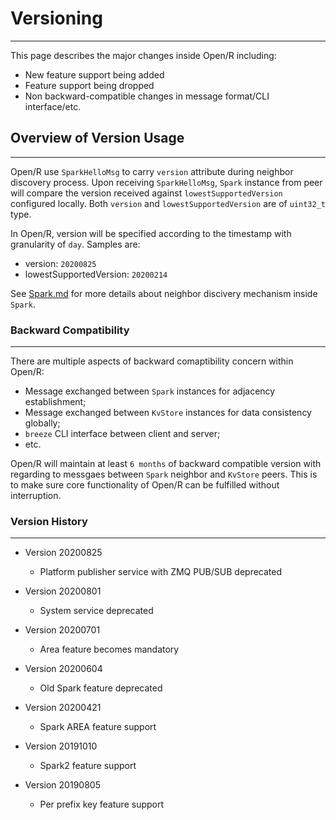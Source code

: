 # Versioning

---

This page describes the major changes inside Open/R including:

- New feature support being added
- Feature support being dropped
- Non backward-compatible changes in message format/CLI interface/etc.

## Overview of Version Usage

---

Open/R use `SparkHelloMsg` to carry `version` attribute during neighbor
discovery process. Upon receiving `SparkHelloMsg`, `Spark` instance from peer
will compare the version received against `lowestSupportedVersion` configured
locally. Both `version` and `lowestSupportedVersion` are of `uint32_t` type.

In Open/R, version will be specified according to the timestamp with granularity
of `day`. Samples are:

- version: `20200825`
- lowestSupportedVersion: `20200214`

See [Spark.md](../Protocol_Guide/Spark.md)
for more details about neighbor discivery mechanism inside `Spark`.

### Backward Compatibility

---

There are multiple aspects of backward comaptibility concern within Open/R:

- Message exchanged between `Spark` instances for adjacency establishment;
- Message exchanged between `KvStore` instances for data consistency globally;
- `breeze` CLI interface between client and server;
- etc.

Open/R will maintain at least `6 months` of backward compatible version with
regarding to messgaes between `Spark` neighbor and `KvStore` peers. This is to
make sure core functionality of Open/R can be fulfilled without interruption.

### Version History

---

- Version 20200825
  - Platform publisher service with ZMQ PUB/SUB deprecated

- Version 20200801
  - System service deprecated

- Version 20200701
  - Area feature becomes mandatory

- Version 20200604
  - Old Spark feature deprecated

- Version 20200421
  - Spark AREA feature support

- Version  20191010
  - Spark2 feature support

- Version  20190805
  - Per prefix key feature support
